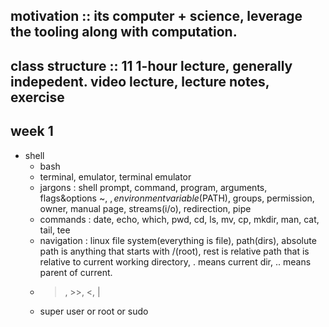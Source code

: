 ## motivation :: its computer + science, leverage the tooling along with computation. 
## class structure :: 11 1-hour lecture, generally indepedent. video lecture, lecture notes, exercise

## week 1
+ shell
  - bash
  - terminal, emulator, terminal emulator
  - jargons : shell prompt, command, program, arguments, flags&options ~, $, environment variable($PATH), groups, permission, owner, manual page, streams(i/o), redirection, pipe
  - commands : date, echo, which, pwd, cd, ls, mv, cp, mkdir, man, cat, tail, tee  
  - navigation : linux file system(everything is file), path(dirs), absolute path is anything that starts with /(root), rest is relative path that is relative to current working directory, . means current dir, .. means parent of current.
  - >, >>, <, |
  - super user or root or sudo

